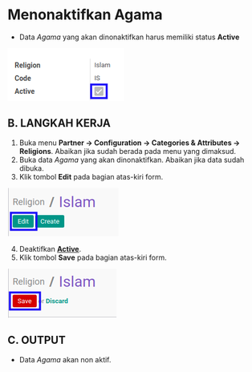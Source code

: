 # Menonaktifkan Agama

* Data *Agama* yang akan dinonaktifkan harus memiliki status **Active**

![](../../../img/agama/status-active.png)

## B. LANGKAH KERJA

1. Buka menu **Partner -> Configuration -> Categories & Attributes -> Religions**. Abaikan jika sudah berada pada menu yang dimaksud.
2. Buka data *Agama* yang akan dinonaktifkan. Abaikan jika data sudah dibuka.
3. Klik tombol **Edit** pada bagian atas-kiri form.

![](../../../img/agama/tombol-edit.png)

4. Deaktifkan **[Active](./penjelasan.md#field-active)**.
5. Klik tombol **Save** pada bagian atas-kiri form.

![](../../../img/agama/tombol-simpan-modifikasi.png)

## C. OUTPUT

* Data *Agama* akan non aktif.
